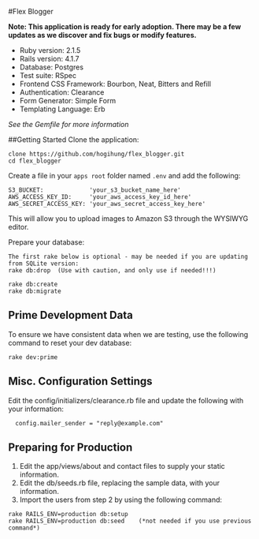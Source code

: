 #Flex Blogger

**Note: This application is ready for early adoption.  There may be a few updates as we discover and fix bugs or modify features.**

* Ruby version: 2.1.5
* Rails version: 4.1.7
* Database:  Postgres
* Test suite:  RSpec
* Frontend CSS Framework: Bourbon, Neat, Bitters and Refill<br>
* Authentication: Clearance
* Form Generator: Simple Form
* Templating Language: Erb

*See the Gemfile for more information*

##Getting Started
Clone the application:
```
clone https://github.com/hogihung/flex_blogger.git
cd flex_blogger
```


Create a file in your `apps root` folder named `.env` and add the following:
```
S3_BUCKET:             'your_s3_bucket_name_here'
AWS_ACCESS_KEY_ID:     'your_aws_access_key_id_here'
AWS_SECRET_ACCESS_KEY: 'your_aws_secret_access_key_here'
```
This will allow you to upload images to Amazon S3 through the WYSIWYG editor.


Prepare your database:
```
The first rake below is optional - may be needed if you are updating from SQLite version:
rake db:drop  (Use with caution, and only use if needed!!!)

rake db:create
rake db:migrate
```

## Prime Development Data
To ensure we have consistent data when we are testing, use the following command to reset your dev database:

```
rake dev:prime
```

## Misc. Configuration Settings
Edit the config/initializers/clearance.rb file and update the following with your information:

```
  config.mailer_sender = "reply@example.com"
```

## Preparing for Production
1.  Edit the app/views/about and contact files to supply your static information.
2.  Edit the db/seeds.rb file, replacing the sample data, with your information.
3.  Import the users from step 2 by using the following command:

```
rake RAILS_ENV=production db:setup
rake RAILS_ENV=production db:seed    (*not needed if you use previous command*)
```


